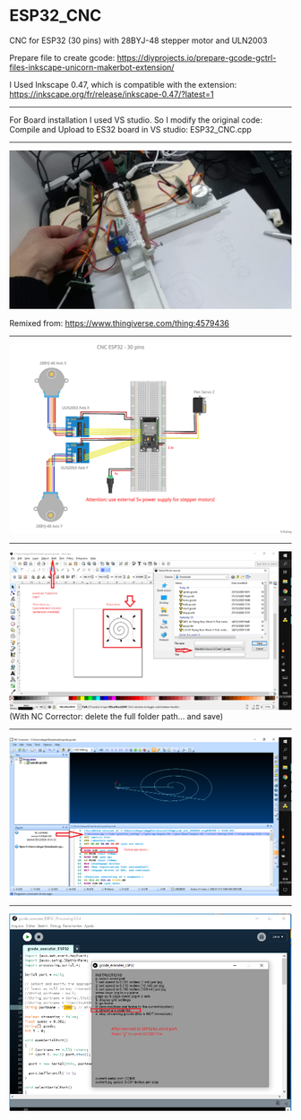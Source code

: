 # ESP32_CNC
CNC for ESP32 (30 pins) with 28BYJ-48 stepper motor and ULN2003


Prepare file to create gcode:
https://diyprojects.io/prepare-gcode-gctrl-files-inkscape-unicorn-makerbot-extension/

I Used Inkscape 0.47, which is compatible with the extension:
https://inkscape.org/fr/release/inkscape-0.47/?latest=1


***

For Board installation I used VS studio.
So I modify the original code:
Compile and Upload to ES32 board in VS studio: ESP32_CNC.cpp 

***
![alt text](https://github.com/adegard/ESP32_CNC/blob/master/IMG_20201225_184102.jpg?raw=true)

Remixed from: https://www.thingiverse.com/thing:4579436


***
![alt text](https://github.com/adegard/ESP32_CNC/blob/master/CNC_ESP32_28BYJ-48_Schema.png?raw=true)

***

![alt text](https://github.com/adegard/ESP32_CNC/blob/master/Inkscape%20saving%20gcode.png?raw=true)
(With NC Corrector: delete the full folder path... and save)
***
![alt text](https://github.com/adegard/ESP32_CNC/blob/master/corrected%20gcode.png?raw=true)

***
![alt text](https://github.com/adegard/ESP32_CNC/blob/master/Sending%20GCODE%20file%20on%20Processing%20software.png?raw=true)
